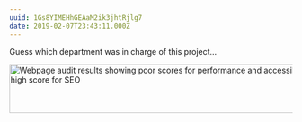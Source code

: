 ```yaml
---
uuid: 1Gs8YIMEHhGEAaM2ik3jhtRjlg7
date: 2019-02-07T23:43:11.000Z
---
```


Guess which department was in charge of this project…

<img src="/assets/notes/company-priorities.png" srcset="/assets/notes/company-priorities.png 600w, /assets/notes/company-priorities@2x.png 1200w" alt="Webpage audit results showing poor scores for performance and accessibility, and high score for SEO" width="600" height="87" loading="lazy">
